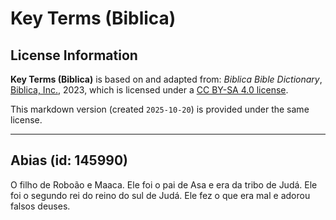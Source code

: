 # Key Terms (Biblica)

## License Information

**Key Terms (Biblica)** is based on and adapted from: _Biblica Bible Dictionary_, [Biblica, Inc.](https://www.biblica.com/), 2023, which is licensed under a [CC BY-SA 4.0 license](https://creativecommons.org/licenses/by-sa/4.0/legalcode.en).

This markdown version (created `2025-10-20`) is provided under the same license.



--------------------------------

## Abias (id: 145990)

O filho de Roboão e Maaca. Ele foi o pai de Asa e era da tribo de Judá. Ele foi o segundo rei do reino do sul de Judá. Ele fez o que era mal e adorou falsos deuses.



